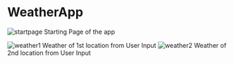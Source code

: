 # WeatherApp
![startpage](https://github.com/Martian-X1X/WeatherApp/assets/117527976/e3e29d29-f0e7-4ca1-ad00-37c1dc8a1fa5)
Starting Page of the app

![weather1](https://github.com/Martian-X1X/WeatherApp/assets/117527976/11f00e16-0310-4e4e-bc40-f6250538da67)
Weather of 1st location from User Input
![weather2](https://github.com/Martian-X1X/WeatherApp/assets/117527976/3034cbb4-170c-4300-afa9-3dfa92f66588)
Weather of 2nd location from User Input
